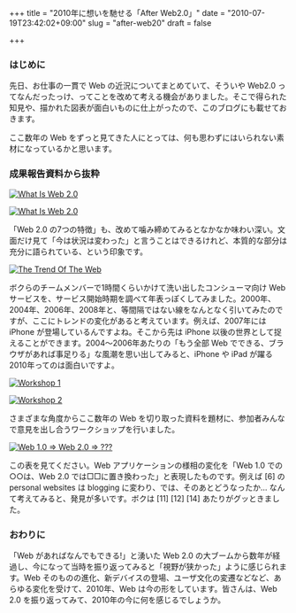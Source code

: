 +++
title = "2010年に想いを馳せる「After Web2.0」"
date = "2010-07-19T23:42:02+09:00"
slug = "after-web20"
draft = false

+++

<h3>はじめに</h3>
<p>先日、お仕事の一貫で Web の近況についてまとめていて、そういや Web2.0 ってなんだったっけ、ってことを改めて考える機会がありました。そこで得られた知見や、描かれた図表が面白いものに仕上がったので、このブログにも載せておきます。</p>
<p>ここ数年の Web をずっと見てきた人にとっては、何も思わずにはいられない素材になっているかと思います。</p>
<h3>成果報告資料から抜粋</h3>
<p><a href="http://img.skitch.com/20100719-kiid7yg54knksnd5csrd8q8ty.png" title="What Is Web 2.0"><img src="http://img.skitch.com/20100719-kiid7yg54knksnd5csrd8q8ty.png" alt="What Is Web 2.0" /></a></p>
<p><a href="http://img.skitch.com/20100719-gxc45fy1xk4jkr91d15db7mxwm.png" title="What Is Web 2.0"><img src="http://img.skitch.com/20100719-gxc45fy1xk4jkr91d15db7mxwm.png" alt="What Is Web 2.0" /></a></p>
<p>「Web 2.0 の7つの特徴」も、改めて噛み締めてみるとなかなか味わい深い。文面だけ見て「今は状況は変わった」と言うことはできるけれど、本質的な部分は充分に語られている、という印象です。</p>
<p><a href="http://img.skitch.com/20100719-88pp99y6ajw2xtm53k3rsaip5r.png" title="The Trend Of The Web"><img src="http://img.skitch.com/20100719-88pp99y6ajw2xtm53k3rsaip5r.png" alt="The Trend Of The Web" /></a></p>
<p>ボクらのチームメンバーで1時間くらいかけて洗い出したコンシューマ向け Web サービスを、サービス開始時期を調べて年表っぽくしてみました。2000年、2004年、2006年、2008年と、等間隔ではない線をなんとなく引いてみたのですが、ここにトレンドの変化があると考えています。例えば、2007年には iPhone が登場しているんですよね。そこから先は iPhone 以後の世界として捉えることができます。2004〜2006年あたりの「もう全部 Web でできる、ブラウザがあれば事足りる」な風潮を思い出してみると、iPhone や iPad が躍る2010年ってのは面白いですよ。</p>
<p><a href="http://img.skitch.com/20100719-xhjt5gbnx5p5u82kq5rtdpfgqg.png" title="Workshop 1"><img src="http://img.skitch.com/20100719-xhjt5gbnx5p5u82kq5rtdpfgqg.png" alt="Workshop 1" /></a></p>
<p><a href="http://img.skitch.com/20100719-k7837i64c4xxk3uifq83jf3ykj.png" title="Workshop 2"><img src="http://img.skitch.com/20100719-k7837i64c4xxk3uifq83jf3ykj.png" alt="Workshop 2" /></a></p>
<p>さまざまな角度からここ数年の Web を切り取った資料を題材に、参加者みんなで意見を出し合うワークショップを行いました。</p>
<p><a href="http://img.skitch.com/20100719-pyjq59waygia53mpeethdfh8cj.png" title="Web 1.0 =&gt; Web 2.0 =&gt; ???"><img src="http://img.skitch.com/20100719-pyjq59waygia53mpeethdfh8cj.png" alt="Web 1.0 =&gt; Web 2.0 =&gt; ???" /></a></p>
<p>この表を見てください。Web アプリケーションの様相の変化を「Web 1.0 での○○は、Web 2.0 では□□に置き換わった」と表現したものです。例えば [6] の personal websites は blogging に変わり、では、そのあとどうなったか… なんて考えてみると、発見が多いです。ボクは [11] [12] [14] あたりがグッときました。</p>
<h3>おわりに</h3>
<p>「Web があればなんでもできる!」と湧いた Web 2.0 の大ブームから数年が経過し、今になって当時を振り返ってみると「視野が狭かった」ように感じられます。Web そのものの進化、新デバイスの登場、ユーザ文化の変遷などなど、あらゆる変化を受けて、2010年、Web は今の形をしています。皆さんは、Web 2.0 を振り返ってみて、2010年の今に何を感じるでしょうか。</p>
